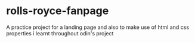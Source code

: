 # rolls-royce-fanpage
A practice project for a landing page and also to make use of html and css properties i learnt throughout odin's project